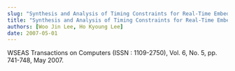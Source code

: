 ```yaml
---
slug: "Synthesis and Analysis of Timing Constraints for Real-Time Embedded Systems using Modular TER nets"
title: "Synthesis and Analysis of Timing Constraints for Real-Time Embedded Systems using Modular TER nets"
authors: [Woo Jin Lee, Ho Kyoung Lee]
date: 2007-05-01
---
```


WSEAS Transactions on Computers (ISSN : 1109-2750), Vol. 6, No. 5, pp. 741-748, May 2007.
